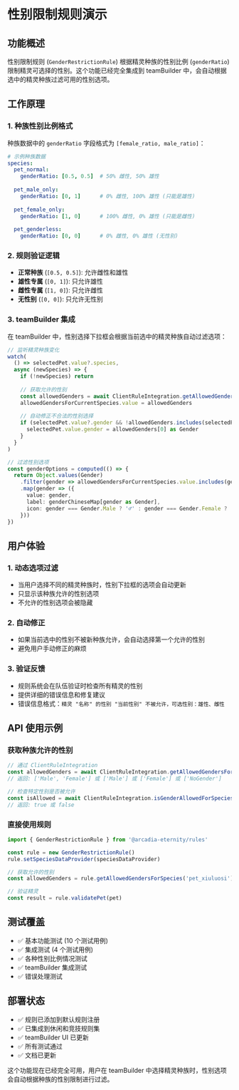 # 性别限制规则演示

## 功能概述

性别限制规则 (`GenderRestrictionRule`) 根据精灵种族的性别比例 (`genderRatio`) 限制精灵可选择的性别。这个功能已经完全集成到 teamBuilder 中，会自动根据选中的精灵种族过滤可用的性别选项。

## 工作原理

### 1. 种族性别比例格式

种族数据中的 `genderRatio` 字段格式为 `[female_ratio, male_ratio]`：

```yaml
# 示例种族数据
species:
  pet_normal:
    genderRatio: [0.5, 0.5]  # 50% 雌性, 50% 雄性
  
  pet_male_only:
    genderRatio: [0, 1]      # 0% 雌性, 100% 雄性 (只能是雄性)
  
  pet_female_only:
    genderRatio: [1, 0]      # 100% 雌性, 0% 雄性 (只能是雌性)
  
  pet_genderless:
    genderRatio: [0, 0]      # 0% 雌性, 0% 雄性 (无性别)
```

### 2. 规则验证逻辑

- **正常种族** (`[0.5, 0.5]`): 允许雌性和雄性
- **雄性专属** (`[0, 1]`): 只允许雄性
- **雌性专属** (`[1, 0]`): 只允许雌性  
- **无性别** (`[0, 0]`): 只允许无性别

### 3. teamBuilder 集成

在 teamBuilder 中，性别选择下拉框会根据当前选中的精灵种族自动过滤选项：

```typescript
// 监听精灵种族变化
watch(
  () => selectedPet.value?.species,
  async (newSpecies) => {
    if (!newSpecies) return
    
    // 获取允许的性别
    const allowedGenders = await ClientRuleIntegration.getAllowedGendersForSpecies(newSpecies)
    allowedGendersForCurrentSpecies.value = allowedGenders
    
    // 自动修正不合法的性别选择
    if (selectedPet.value?.gender && !allowedGenders.includes(selectedPet.value.gender)) {
      selectedPet.value.gender = allowedGenders[0] as Gender
    }
  }
)

// 过滤性别选项
const genderOptions = computed(() => {
  return Object.values(Gender)
    .filter(gender => allowedGendersForCurrentSpecies.value.includes(gender))
    .map(gender => ({
      value: gender,
      label: genderChineseMap[gender as Gender],
      icon: gender === Gender.Male ? '♂' : gender === Gender.Female ? '♀' : '⚲',
    }))
})
```

## 用户体验

### 1. 动态选项过滤

- 当用户选择不同的精灵种族时，性别下拉框的选项会自动更新
- 只显示该种族允许的性别选项
- 不允许的性别选项会被隐藏

### 2. 自动修正

- 如果当前选中的性别不被新种族允许，会自动选择第一个允许的性别
- 避免用户手动修正的麻烦

### 3. 验证反馈

- 规则系统会在队伍验证时检查所有精灵的性别
- 提供详细的错误信息和修复建议
- 错误信息格式：`精灵 "名称" 的性别 "当前性别" 不被允许，可选性别：雄性、雌性`

## API 使用示例

### 获取种族允许的性别

```typescript
// 通过 ClientRuleIntegration
const allowedGenders = await ClientRuleIntegration.getAllowedGendersForSpecies('pet_xiuluosi')
// 返回: ['Male', 'Female'] 或 ['Male'] 或 ['Female'] 或 ['NoGender']

// 检查特定性别是否被允许
const isAllowed = await ClientRuleIntegration.isGenderAllowedForSpecies('pet_xiuluosi', 'Male')
// 返回: true 或 false
```

### 直接使用规则

```typescript
import { GenderRestrictionRule } from '@arcadia-eternity/rules'

const rule = new GenderRestrictionRule()
rule.setSpeciesDataProvider(speciesDataProvider)

// 获取允许的性别
const allowedGenders = rule.getAllowedGendersForSpecies('pet_xiuluosi')

// 验证精灵
const result = rule.validatePet(pet)
```

## 测试覆盖

- ✅ 基本功能测试 (10 个测试用例)
- ✅ 集成测试 (4 个测试用例)
- ✅ 各种性别比例情况测试
- ✅ teamBuilder 集成测试
- ✅ 错误处理测试

## 部署状态

- ✅ 规则已添加到默认规则注册
- ✅ 已集成到休闲和竞技规则集
- ✅ teamBuilder UI 已更新
- ✅ 所有测试通过
- ✅ 文档已更新

这个功能现在已经完全可用，用户在 teamBuilder 中选择精灵种族时，性别选项会自动根据种族的性别限制进行过滤。

